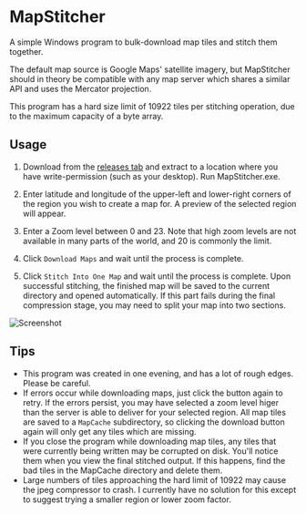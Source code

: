 # MapStitcher
A simple Windows program to bulk-download map tiles and stitch them together.

The default map source is Google Maps' satellite imagery, but MapStitcher should in theory be compatible with any map server which shares a similar API and uses the Mercator projection.

This program has a hard size limit of 10922 tiles per stitching operation, due to the maximum capacity of a byte array.

## Usage

1. Download from the [releases tab](https://github.com/bp2008/MapStitcher/releases) and extract to a location where you have write-permission (such as your desktop).  Run MapStitcher.exe.

2. Enter latitude and longitude of the upper-left and lower-right corners of the region you wish to create a map for.  A preview of the selected region will appear.

3. Enter a Zoom level between 0 and 23.  Note that high zoom levels are not available in many parts of the world, and 20 is commonly the limit.

4. Click `Download Maps` and wait until the process is complete.

5. Click `Stitch Into One Map` and wait until the process is complete.  Upon successful stitching, the finished map will be saved to the current directory and opened automatically.  If this part fails during the final compression stage, you may need to split your map into two sections.

![Screenshot](https://i.imgur.com/uToQ6vk.jpg)

## Tips

* This program was created in one evening, and has a lot of rough edges.  Please be careful.
* If errors occur while downloading maps, just click the button again to retry.  If the errors persist, you may have selected a zoom level higer than the server is able to deliver for your selected region.  All map tiles are saved to a `MapCache` subdirectory, so clicking the download button again will only get any tiles which are missing.
* If you close the program while downloading map tiles, any tiles that were currently being written may be corrupted on disk.  You'll notice them when you view the final stitched output.  If this happens, find the bad tiles in the MapCache directory and delete them.
* Large numbers of tiles approaching the hard limit of 10922 may cause the jpeg compressor to crash.  I currently have no solution for this except to suggest trying a smaller region or lower zoom factor.
